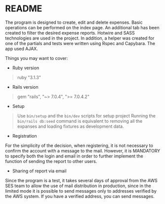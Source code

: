 # README

The program is designed to create, edit and delete expenses. Basic operations can be performed on the index page.
An additional tab has been created to filter the desired expense reports. Hotwire and SASS technologies are used in the project.
In addition, a helper was created for one of the partials and tests were written using Rspec and Capybara.
The app used AJAX.

Things you may want to cover:

* Ruby version

> ruby "3.1.3"

* Rails version

> gem "rails", "~> 7.0.4", ">= 7.0.4.2"

* Setup

> Use `bin/setup` and the `bin/dev` scripts for setup project
> Running the `bin/rails db:seed` command is equivalent to removing all the expanses and loading fixtures as development data.

* Registration

For the simplicity of the decision, when registering, it is not necessary to confirm the account with a message to the mail.
However, it is MANDATORY to specify both the login and email in order to further implement the function of sending the report to other users.

* Sharing of report via email

Since the program is a test, it takes several days of approval from the AWS SES team to allow the use of mail distribution in production,
since in the limited mode it is possible to send messages only to addresses verified by the AWS system.
If you have a verified address, you can send messages.